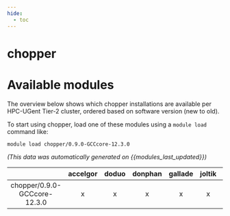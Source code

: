 ```yaml
---
hide:
  - toc
---
```


chopper
=======

# Available modules


The overview below shows which chopper installations are available per HPC-UGent Tier-2 cluster, ordered based on software version (new to old).

To start using chopper, load one of these modules using a `module load` command like:

```shell
module load chopper/0.9.0-GCCcore-12.3.0
```

*(This data was automatically generated on {{modules_last_updated}})*  

| |accelgor|doduo|donphan|gallade|joltik|shinx|skitty|
| :---: | :---: | :---: | :---: | :---: | :---: | :---: | :---: |
|chopper/0.9.0-GCCcore-12.3.0|x|x|x|x|x|x|x|
